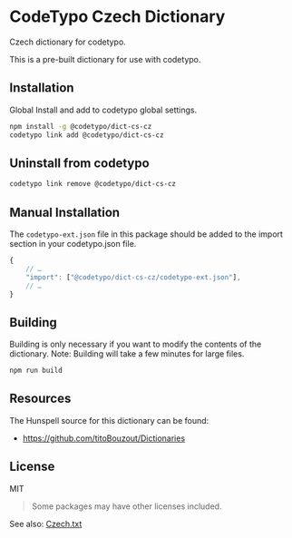 # CodeTypo Czech Dictionary

Czech dictionary for codetypo.

This is a pre-built dictionary for use with codetypo.

## Installation

Global Install and add to codetypo global settings.

```sh
npm install -g @codetypo/dict-cs-cz
codetypo link add @codetypo/dict-cs-cz
```

## Uninstall from codetypo

```sh
codetypo link remove @codetypo/dict-cs-cz
```

## Manual Installation

The `codetypo-ext.json` file in this package should be added to the import section in your codetypo.json file.

```javascript
{
    // …
    "import": ["@codetypo/dict-cs-cz/codetypo-ext.json"],
    // …
}
```

## Building

Building is only necessary if you want to modify the contents of the dictionary. Note: Building will take a few minutes for large files.

```sh
npm run build
```

## Resources

The Hunspell source for this dictionary can be found:

- https://github.com/titoBouzout/Dictionaries

## License

MIT

> Some packages may have other licenses included.

See also: [Czech.txt](https://github.com/khulnasoft/codetypo-dicts/blob/main/dictionaries/cs_CZ/Czech.txt)
